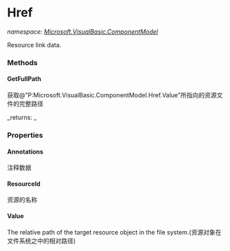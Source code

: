 ﻿
# Href
_namespace: [Microsoft.VisualBasic.ComponentModel](N-Microsoft.VisualBasic.ComponentModel.md)_

Resource link data.

### Methods

#### GetFullPath
获取@"P:Microsoft.VisualBasic.ComponentModel.Href.Value"所指向的资源文件的完整路径

_returns: _


### Properties

#### Annotations
注释数据
#### ResourceId
资源的名称
#### Value
The relative path of the target resource object in the file system.(资源对象在文件系统之中的相对路径)


